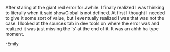 After staring at the giant red error for awhile. I finally realized I was thinking to literally when it said showGlobal is not defined. At first I thought I needed to give it some sort of value, but I eventually realized I was that was not the case. I looked at the sources tab in dev tools on where the error was and realized it was just missing the 's' at the end of it. It was an ahhh ha type moment.

-Emily
